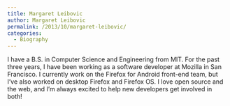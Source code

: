 ```yaml
---
title: Margaret Leibovic
author: Margaret Leibovic
permalink: /2013/10/margaret-leibovic/
categories:
  - Biography
---
```

I have a B.S. in Computer Science and Engineering from MIT. For the past three years, I have been working as a software developer at Mozilla in San Francisco. I currently work on the Firefox for Android front-end team, but I&#8217;ve also worked on desktop Firefox and Firefox OS. I love open source and the web, and I&#8217;m always excited to help new developers get involved in both!
